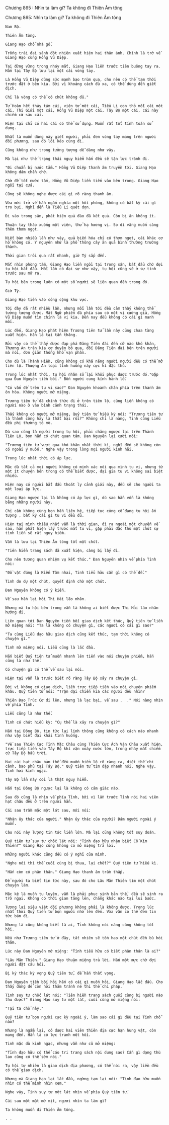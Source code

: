 




Chương 865 : Nhìn ta làm gì? Ta không đi Thiên Âm tông


Chương 865: Nhìn ta làm gì? Ta không đi Thiên Âm tông

	Nam Bộ.

	Thiên Âm tông.

	Giang Hạo chỗ nhà gỗ.

	Trống trải đại sảnh đột nhiên xuất hiện hai thân ảnh. Chính là trở về Giang Hạo cùng Hồng Vũ Diệp.

	Tại đứng vững trong nháy mắt, Giang Hạo liền trước tiên buông tay ra. Hắn tại Tây Bộ lưu lại một cái vòng tay.

	Là Hồng Vũ Diệp dùng sức mạnh bao trùm qua, cho nên có thể tạm thời trước đặt ở bên kia. Bởi vì khoảng cách đủ xa, có thể dùng đến giết địch.

	Chỉ là vòng có thể có chút không đủ."

	Tử Hoàn hết thảy tám cái, viện tử một cái, Tiểu Li con thỏ mỗi cái một cái, Thi Giới một cái, Hồng Vũ Diệp một cái, Tây Bộ một cái, cái này chiếm cứ sáu cái.

	Hiện tại chỉ có hai cái có thể sử dụng. Muốn rất tốt tính toán sử dụng.

	Nhất là muốn dùng này giết người, phải đem vòng tay mang trên người đối phương, sau đó lôi kéo cùng đi.

	Cũng không như trong tưởng tượng dễ dàng như vậy.

	Mà lại như thế trạng thái nguy hiểm hắn đều sẽ tận lực tránh đi.

	"Đi chuẩn bị nước tắm." Hồng Vũ Diệp thanh âm truyền tới. Giang Hạo không dám chần chờ.

	Chờ để tốt nước tắm, Hồng Vũ Diệp liền tiến vào bên trong. Giang Hạo ngồi tại cửa.

	Cũng sẽ không nghe được cái gì rõ ràng thanh âm.

	Vừa mới trở về hắn ngắm nghía một hồi phòng, không có bất kỳ cái gì tro bụi. Nghĩ đến là Tiểu Li quét dọn.

	Đi vào trong sân, phát hiện quả đào đã kết quả. Còn bị ăn không ít.

	Thuận tay tháo xuống một viên, thử hạ hương vị. So dĩ vãng muốn càng thêm thơm ngọt.

	Niết bàn nhiều lần như vậy, quả biến hóa chỉ có thơm ngọt, cái khác cơ hồ không có. Y nguyên như là phổ thông cây ăn quả bình thường trường thành.

	Thời gian trôi qua rất nhanh, giờ Tý sắp đến.

	Mắt nhìn phòng tắm, Giang Hạo liền ngồi tại trong sân, bắt đầu chờ đợi tụ hội bắt đầu. Mỗi lần có đại sự như vậy, tụ hội cũng sẽ ở sự tình trước sau mở ra.

	Tụ hội bên trong luôn có một số người sẽ liên quan đến trong đó.

	Giờ Tý.

	Giang Hạo tiến vào công cộng khu vực.

	Tới đây đã rất nhiều lần, nhưng mỗi lần tới đều cảm thấy không thể tưởng tượng được. Mật Ngữ phiến đá phía sau có một vị cường giả, Hồng Vũ Diệp muốn tìm chính là vị kia. Đến nay đều không có cái gì manh mối.

	Lúc đến, Giang Hạo phát hiện Trương tiên tử lần này cũng chưa từng xuất hiện. Hẳn là tại tấn thăng.

	Bởi vậy có thể thấy được đạp phá Đăng Tiên đài đến cỡ nào khó khăn, Thượng An trận kia cơ duyên bỏ qua, đối Đăng Tiên đài bên trên người mà nói, đơn giản thống khổ vạn phần.

	Cho dù là Thánh Hiền, cũng không có khả năng người người đều có thể mở tiên lộ. Thượng An loại tình huống này cực kì đặc thù.

	Trong lúc nhất thời, tụ hội nhân số lại khôi phục được trước đó."Gặp qua Đan Nguyên tiền bối." Bốn người cung kính hành lễ.

	"Có vấn đề trên tu vi sao?" Đan Nguyên khoanh chân phía trên thanh âm ôn hòa. Không người mở miệng.

	Trương tiên tử đã chính thức đi ở trên tiên lộ, cũng liền không có người nào ở vào bình cảnh trạng thái.

	Thấy không có người mở miệng, Quỷ tiên tử hiếu kỳ nói: "Trương tiên tử là thành công hay là thất bại rồi?" Không chỉ là nàng, Tinh cùng Liễu đều phi thường tò mò.

	Dù sao cũng là người trong tụ hội, phải chăng ngược lại trên Thành Tiên Lộ, bọn hắn có chút quan tâm. Đan Nguyên lại cười nói:

	"Trương tiên tử vượt qua khó khăn nhất thời kì, nghĩ đến sẽ không còn có ngoài ý muốn." Nghe vậy trong lòng mọi người kinh hãi.

	Trong lúc nhất thời có áp lực.

	Mặc dù tất cả mọi người không có minh xác nói qua mình tu vi, nhưng từ một ít chuyện bên trong có thể biết được, đại gia tu vi không sai biệt nhiều.

	Hiện nay có người bắt đầu thoát ly cảnh giới này, đều sẽ cho người ta một loại áp lực.

	Giang Hạo ngược lại là không có áp lực gì, dù sao hắn vốn là không bằng những người này.

	Chỉ cần không cùng bọn hắn liên hệ, tiếp tục củng cố đang tụ hội ấn tượng , bất kỳ cái gì tu vi đều đủ.

	Hiện tại mình thiếu nhất vẫn là thời gian, đi ra ngoài một chuyến về sau, hắn phát hiện lấy trước mắt tu vi, gặp phải đặc thù một chút sự tình liền sẽ rất nguy hiểm.

	Vẫn là lưu tại Thiên Âm tông tốt một chút.

	"Tiên hiền trang sách đã xuất hiện, càng bị lấy đi.

	Cho nên tương quan nhiệm vụ kết thúc." Đan Nguyên nhìn về phía Tinh nói:

	"Đồ vật đúng là Kiến Tâm nhai, Tinh tiểu hữu cần gì có thể đề."

	Tinh do dự một chút, quyết định chờ một chút.

	Đan Nguyên không có ý kiến.

	Về sau hắn lại hỏi Thi Hải lão nhân.

	Nhưng mà tụ hội bên trong vẫn là không ai biết được Thi Hải lão nhân hướng đi.

	Liên quan tới Đan Nguyên tiền bối giao dịch kết thúc, Quỷ tiên tử liền mở miệng nói: "Ta là không có chuyện gì, các ngươi có cái gì sao?"

	"Ta cùng Liễu đạo hữu giao dịch cũng kết thúc, tạm thời không có chuyện gì."

	Tinh mở miệng nói. Liễu cũng là lắc đầu.

	Hắn biết Quỷ tiên tử muốn nhanh lên tiến vào nói chuyện phiếm, hắn cũng là như thế.

	Có chuyện gì có thể về sau lại nói.

	Hiện tại vẫn là trước biết rõ ràng Tây Bộ xảy ra chuyện gì.

	Bởi vì không có giao dịch, liền trực tiếp tiến vào nói chuyện phiếm khâu. Quỷ tiên tử nói: "Trận đại chiến kia các ngươi đều nhìn?

	Thiên Đạo Trúc Cơ đi lên, nhưng là lạc bại, về sau .  ." Nói nàng nhìn về phía Tỉnh.

	Liễu cũng là như thế.

	Tinh có chút hiếu kỳ: "Cụ thể là xảy ra chuyện gì?"

	Hắn tại Đông Bộ, tin tức lại linh thông cũng không có cách nào nhanh như vậy biết đại khái tình huống.

	"Về sau Thiên Cực Tĩnh Mặc Châu cùng Thiên Cực Ách Vận Châu xuất hiện, trực tiếp tiến vào Tây Bộ khí vận xoáy nước lớn, trong nháy mắt chiếm cứ Tây Bộ bầu trời.

	Hai cái hạt châu bản thể đều muốn hiển lộ rõ ràng ra, diệt thế chi cảnh, bao phủ tại Tây Bộ." Quỷ tiên tử tim đập nhanh nói. Nghe vậy, Tinh hơi kinh ngạc.

	Tây Bộ lần này coi là thật nguy hiểm.

	Hắn tại Đông Bộ ngược lại là không có cảm giác nào.

	Sau đó cũng là nhìn về phía Tỉnh, bởi vì lần trước Tỉnh nói hai viên hạt châu đều ở trên người hắn.

	Cái sau trầm mặc một lát sau, mới nói:

	"Nhận ủy thác của người." Nhận ủy thác của người? Đám người ngoài ý muốn.

	Câu nói này lượng tin tức liền lớn. Mà lại cũng không tốt suy đoán.

	Quỷ tiên tử suy tư chốc lát nói: "Tỉnh đạo hữu nhận biết Cổ Kim Thiên?" Giang Hạo cũng không có mở miệng trả lời.

	Những người khác cũng đều có ý nghĩ của mình.

	"Nghe nói thi thể cuối cùng bị thua, lại chết?" Quỷ tiên tử hiếu kì.

	"Hắn còn có phân thân." Giang Hạo thanh âm trầm thấp.

	Để người ta biết tin tức này, sau đó cho Lâu Mãn Thiên tìm một chút chuyện làm.

	Mặc kệ là muốn tu luyện, vẫn là phải phục sinh bản thể, đều sẽ sinh ra trở ngại. Không có thời gian tăng lên, chẳng khác nào tại lui bước.

	Tương lai siêu việt đối phương không phải là không được. Trong lúc nhất thời Quỷ tiên tử bọn người nhớ lên đến. Vừa vặn có thể đem tin tức bán đi.

	Nhưng là cũng không biết là ai, Tỉnh không nói nàng cũng không tốt hỏi.

	Nếu như Trương tiên tử ở đây, tất nhiên sẽ tốn hao một chút đền bù hỏi thăm.

	Lúc này Đan Nguyên mở miệng: "Tỉnh tiểu hữu có biết phân thân là ai?"

	"Lâu Mãn Thiên." Giang Hạo thuận miệng trả lời. Hắn một mực chờ đợi người đặt câu hỏi.

	Bị ký thác kỳ vọng Quỷ tiên tử, để hắn thất vọng.

	Đan Nguyên tiền bối hỏi hắn có cái gì muốn hỏi, Giang Hạo lắc đầu. Cho thấy dùng để còn hỏi thăm tránh né thi thể chi pháp.

	Tinh suy tư chốc lát nói: "Tiên hiền trang sách cuối cùng bị người nào thu được?" Giang Hạo suy tư một lát, cuối cùng mở miệng nói:

	"Tại ta chỗ này."

	Quỷ tiên tử bọn người cực kỳ ngoài ý, làm sao cái gì đều tại Tỉnh chỗ nào?

	Nhưng là ngẫm lại, có được hai viên thiên địa cực hạn hung vật, còn mang đến. Hẳn là có lực tranh một hồi.

	Tinh mặc dù kinh ngạc, nhưng vẫn như cũ mở miệng:

	"Tỉnh đạo hữu có thể cáo tri trang sách nội dung sao? Cần gì dạng thù lao cũng có thể sớm nói."

	Tụ hội tự nhiên là giao dịch địa phương, có thể nói ra, vậy liền đều có thể giao dịch.

	Nhưng mà Giang Hạo lại lắc đầu, ngừng tạm lại nói: "Tinh đạo hữu muốn nhìn có thể mình nhìn xem."

	Nghe vậy, Tinh suy tư một lát nhìn về phía Quỷ tiên tử.

	Cái sau một mặt mờ mịt, ngươi nhìn ta làm gì?

	Ta không muốn đi Thiên Âm tông.

	. .




